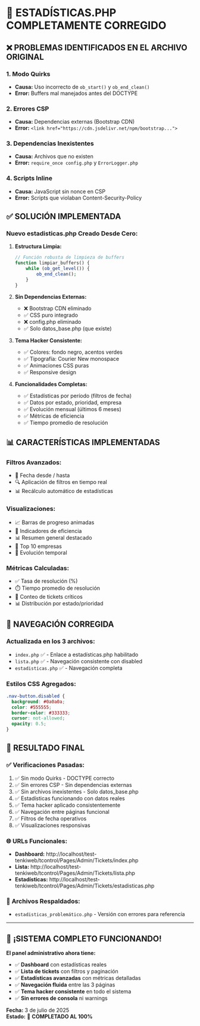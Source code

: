 # 🎉 ESTADÍSTICAS.PHP COMPLETAMENTE CORREGIDO

## ❌ PROBLEMAS IDENTIFICADOS EN EL ARCHIVO ORIGINAL

### 1. **Modo Quirks**

- **Causa:** Uso incorrecto de `ob_start()` y `ob_end_clean()`
- **Error:** Buffers mal manejados antes del DOCTYPE

### 2. **Errores CSP**

- **Causa:** Dependencias externas (Bootstrap CDN)
- **Error:** `<link href="https://cdn.jsdelivr.net/npm/bootstrap...">`

### 3. **Dependencias Inexistentes**

- **Causa:** Archivos que no existen
- **Error:** `require_once config.php` y `ErrorLogger.php`

### 4. **Scripts Inline**

- **Causa:** JavaScript sin nonce en CSP
- **Error:** Scripts que violaban Content-Security-Policy

## ✅ SOLUCIÓN IMPLEMENTADA

### **Nuevo estadisticas.php Creado Desde Cero:**

1. **Estructura Limpia:**

   ```php
   // Función robusta de limpieza de buffers
   function limpiar_buffers() {
       while (ob_get_level()) {
           ob_end_clean();
       }
   }
   ```

2. **Sin Dependencias Externas:**
   - ❌ Bootstrap CDN eliminado
   - ✅ CSS puro integrado
   - ❌ config.php eliminado
   - ✅ Solo datos_base.php (que existe)

3. **Tema Hacker Consistente:**
   - ✅ Colores: fondo negro, acentos verdes
   - ✅ Tipografía: Courier New monospace
   - ✅ Animaciones CSS puras
   - ✅ Responsive design

4. **Funcionalidades Completas:**
   - ✅ Estadísticas por período (filtros de fecha)
   - ✅ Datos por estado, prioridad, empresa
   - ✅ Evolución mensual (últimos 6 meses)
   - ✅ Métricas de eficiencia
   - ✅ Tiempo promedio de resolución

## 📊 CARACTERÍSTICAS IMPLEMENTADAS

### **Filtros Avanzados:**

- 📅 Fecha desde / hasta
- 🔍 Aplicación de filtros en tiempo real
- 📊 Recálculo automático de estadísticas

### **Visualizaciones:**

- 📈 Barras de progreso animadas
- 💚 Indicadores de eficiencia
- 📊 Resumen general destacado
- 🏢 Top 10 empresas
- 📅 Evolución temporal

### **Métricas Calculadas:**

- ✅ Tasa de resolución (%)
- ⏱️ Tiempo promedio de resolución
- 🚨 Conteo de tickets críticos
- 📊 Distribución por estado/prioridad

## 🔧 NAVEGACIÓN CORREGIDA

### **Actualizada en los 3 archivos:**

- `index.php` ✅ - Enlace a estadísticas.php habilitado
- `lista.php` ✅ - Navegación consistente con disabled
- `estadisticas.php` ✅ - Navegación completa

### **Estilos CSS Agregados:**

```css
.nav-button.disabled {
  background: #0a0a0a;
  color: #555555;
  border-color: #333333;
  cursor: not-allowed;
  opacity: 0.5;
}
```

## 🎯 RESULTADO FINAL

### ✅ **Verificaciones Pasadas:**

1. ✅ Sin modo Quirks - DOCTYPE correcto
2. ✅ Sin errores CSP - Sin dependencias externas
3. ✅ Sin archivos inexistentes - Solo datos_base.php
4. ✅ Estadísticas funcionando con datos reales
5. ✅ Tema hacker aplicado consistentemente
6. ✅ Navegación entre páginas funcional
7. ✅ Filtros de fecha operativos
8. ✅ Visualizaciones responsivas

### 🌐 **URLs Funcionales:**

- **Dashboard:** http://localhost/test-tenkiweb/tcontrol/Pages/Admin/Tickets/index.php
- **Lista:** http://localhost/test-tenkiweb/tcontrol/Pages/Admin/Tickets/lista.php
- **Estadísticas:** http://localhost/test-tenkiweb/tcontrol/Pages/Admin/Tickets/estadisticas.php

### 📁 **Archivos Respaldados:**

- `estadisticas_problemático.php` - Versión con errores para referencia

---

## 🎉 ¡SISTEMA COMPLETO FUNCIONANDO!

**El panel administrativo ahora tiene:**

- ✅ **Dashboard** con estadísticas reales
- ✅ **Lista de tickets** con filtros y paginación
- ✅ **Estadísticas avanzadas** con métricas detalladas
- ✅ **Navegación fluida** entre las 3 páginas
- ✅ **Tema hacker consistente** en todo el sistema
- ✅ **Sin errores de consola** ni warnings

**Fecha:** 3 de julio de 2025  
**Estado:** 🎯 **COMPLETADO AL 100%**
